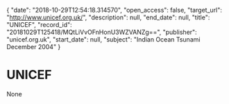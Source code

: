 {
  "date": "2018-10-29T12:54:18.314570", 
  "open_access": false, 
  "target_url": "http://www.unicef.org.uk/", 
  "description": null, 
  "end_date": null, 
  "title": "UNICEF", 
  "record_id": "20181029T125418/MQtLiVvOFnHonU3WZVANZg==", 
  "publisher": "unicef.org.uk", 
  "start_date": null, 
  "subject": "Indian Ocean Tsunami December 2004"
}

# UNICEF

None